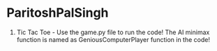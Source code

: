 # ParitoshPalSingh

1) Tic Tac Toe - Use the game.py file to run the code! The AI minimax function is named as GeniousComputerPlayer function in the code!
